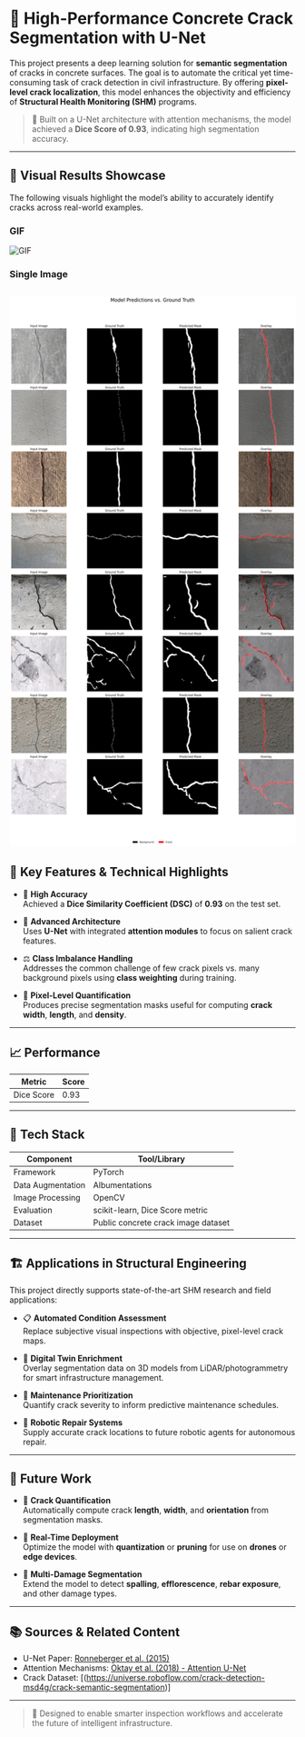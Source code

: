 # 🧱 High-Performance Concrete Crack Segmentation with U-Net

This project presents a deep learning solution for **semantic segmentation** of cracks in concrete surfaces. The goal is to automate the critical yet time-consuming task of crack detection in civil infrastructure. By offering **pixel-level crack localization**, this model enhances the objectivity and efficiency of **Structural Health Monitoring (SHM)** programs.

> 🧠 Built on a U-Net architecture with attention mechanisms, the model achieved a **Dice Score of 0.93**, indicating high segmentation accuracy.

---

## 🎥 Visual Results Showcase

The following visuals highlight the model’s ability to accurately identify cracks across real-world examples.

### GIF
![GIF](model_predictions.gif)

### Single Image
![Sample](predictions_visualization_binary.png)
---

## 🚀 Key Features & Technical Highlights

- 🎯 **High Accuracy**  
  Achieved a **Dice Similarity Coefficient (DSC)** of **0.93** on the test set.

- 🧠 **Advanced Architecture**  
  Uses **U-Net** with integrated **attention modules** to focus on salient crack features.

- ⚖️ **Class Imbalance Handling**  
  Addresses the common challenge of few crack pixels vs. many background pixels using **class weighting** during training.

- 📏 **Pixel-Level Quantification**  
  Produces precise segmentation masks useful for computing **crack width**, **length**, and **density**.

---

## 📈 Performance

| Metric     | Score |
|------------|--------|
| Dice Score | 0.93   |

---

## 🧰 Tech Stack

| Component         | Tool/Library                         |
|------------------|--------------------------------------|
| Framework         | PyTorch                             |
| Data Augmentation | Albumentations                      |
| Image Processing  | OpenCV                              |
| Evaluation        | scikit-learn, Dice Score metric     |
| Dataset           | Public concrete crack image dataset |

---
## 🏗️ Applications in Structural Engineering

This project directly supports state-of-the-art SHM research and field applications:

- 📋 **Automated Condition Assessment**  
  Replace subjective visual inspections with objective, pixel-level crack maps.

- 🧠 **Digital Twin Enrichment**  
  Overlay segmentation data on 3D models from LiDAR/photogrammetry for smart infrastructure management.

- 🔧 **Maintenance Prioritization**  
  Quantify crack severity to inform predictive maintenance schedules.

- 🤖 **Robotic Repair Systems**  
  Supply accurate crack locations to future robotic agents for autonomous repair.

---

## 🔮 Future Work

- 📐 **Crack Quantification**  
  Automatically compute crack **length**, **width**, and **orientation** from segmentation masks.

- 📲 **Real-Time Deployment**  
  Optimize the model with **quantization** or **pruning** for use on **drones** or **edge devices**.

- 🧱 **Multi-Damage Segmentation**  
  Extend the model to detect **spalling**, **efflorescence**, **rebar exposure**, and other damage types.

---

## 📚 Sources & Related Content

- U-Net Paper: [Ronneberger et al. (2015)](https://arxiv.org/abs/1505.04597)  
- Attention Mechanisms: [Oktay et al. (2018) - Attention U-Net](https://arxiv.org/abs/1804.03999)  
- Crack Dataset: [(https://universe.roboflow.com/crack-detection-msd4g/crack-semantic-segmentation)]

---

> 👷 Designed to enable smarter inspection workflows and accelerate the future of intelligent infrastructure.
